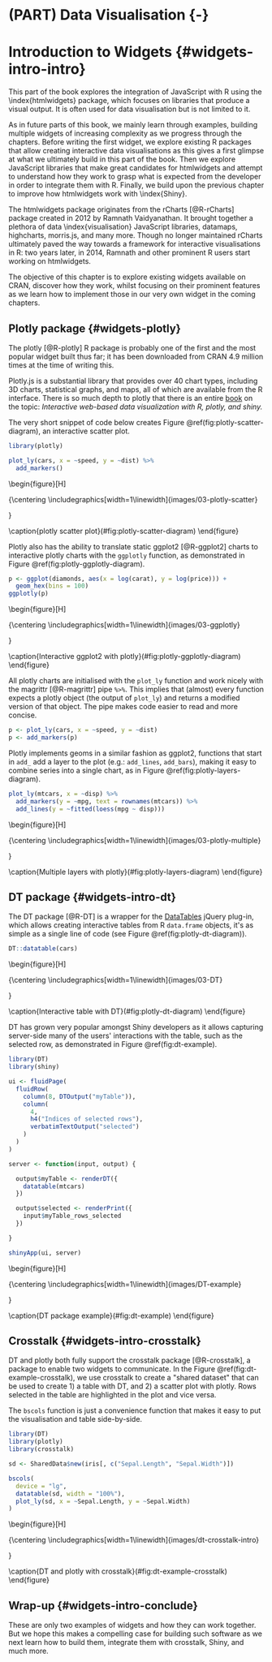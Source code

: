 # (PART) Data Visualisation {-}

# Introduction to Widgets {#widgets-intro-intro}



This part of the book explores the integration of JavaScript with R using the \index{htmlwidgets} package, which focuses on libraries that produce a visual output. It is often used for data visualisation but is not limited to it.

As in future parts of this book, we mainly learn through examples, building multiple widgets of increasing complexity as we progress through the chapters. Before writing the first widget, we explore existing R packages that allow creating interactive data visualisations as this gives a first glimpse at what we ultimately build in this part of the book. Then we explore JavaScript libraries that make great candidates for htmlwidgets and attempt to understand how they work to grasp what is expected from the developer in order to integrate them with R. Finally, we build upon the previous chapter to improve how htmlwidgets work with \index{Shiny}.

The htmlwidgets package originates from the rCharts [@R-rCharts] package created in 2012 by Ramnath Vaidyanathan. It brought together a plethora of data \index{visualisation} JavaScript libraries, datamaps, highcharts, morris.js, and many more. Though no longer maintained rCharts ultimately paved the way towards a framework for interactive visualisations in R: two years later, in 2014, Ramnath and other prominent R users start working on htmlwidgets.

The objective of this chapter is to explore existing widgets available on CRAN, discover how they work, whilst focusing on their prominent features as we learn how to implement those in our very own widget in the coming chapters.

## Plotly package {#widgets-plotly}

The plotly [@R-plotly] R package is probably one of the first and the most popular widget built thus far; it has been downloaded from CRAN 4.9 million times at the time of writing this. 

Plotly.js is a substantial library that provides over 40 chart types, including 3D charts, statistical graphs, and maps, all of which are available from the R interface. There is so much depth to plotly that there is an entire [book](https://plotly-r.com/) on the topic: *Interactive web-based data visualization with R, plotly, and shiny.*

The very short snippet of code below creates Figure \@ref(fig:plotly-scatter-diagram), an interactive scatter plot.


```r
library(plotly)

plot_ly(cars, x = ~speed, y = ~dist) %>% 
  add_markers()
```

\begin{figure}[H]

{\centering \includegraphics[width=1\linewidth]{images/03-plotly-scatter} 

}

\caption{plotly scatter plot}(\#fig:plotly-scatter-diagram)
\end{figure}

Plotly also has the ability to translate static ggplot2 [@R-ggplot2] charts to interactive plotly charts with the `ggplotly` function, as demonstrated in Figure \@ref(fig:plotly-ggplotly-diagram).


```r
p <- ggplot(diamonds, aes(x = log(carat), y = log(price))) + 
  geom_hex(bins = 100)
ggplotly(p)
```

\begin{figure}[H]

{\centering \includegraphics[width=1\linewidth]{images/03-ggplotly} 

}

\caption{Interactive ggplot2 with plotly}(\#fig:plotly-ggplotly-diagram)
\end{figure}

All plotly charts are initialised with the `plot_ly` function and work nicely with the magrittr [@R-magrittr] pipe `%>%`. This implies that (almost) every function expects a plotly object (the output of `plot_ly`) and returns a modified version of that object. The pipe makes code easier to read and more concise.


```r
p <- plot_ly(cars, x = ~speed, y = ~dist) 
p <- add_markers(p)
```

Plotly implements geoms in a similar fashion as ggplot2, functions that start in `add_` add a layer to the plot (e.g.: `add_lines`, `add_bars`), making it easy to combine series into a single chart, as in Figure \@ref(fig:plotly-layers-diagram).


```r
plot_ly(mtcars, x = ~disp) %>% 
  add_markers(y = ~mpg, text = rownames(mtcars)) %>% 
  add_lines(y = ~fitted(loess(mpg ~ disp)))
```

\begin{figure}[H]

{\centering \includegraphics[width=1\linewidth]{images/03-plotly-multiple} 

}

\caption{Multiple layers with plotly}(\#fig:plotly-layers-diagram)
\end{figure}

## DT package {#widgets-intro-dt}

The DT package [@R-DT] is a wrapper for the [DataTables](https://datatables.net/) jQuery plug-in, which allows creating interactive tables from R `data.frame` objects, it's as simple as a single line of code (see Figure \@ref(fig:plotly-dt-diagram)).


```r
DT::datatable(cars)
```

\begin{figure}[H]

{\centering \includegraphics[width=1\linewidth]{images/03-DT} 

}

\caption{Interactive table with DT}(\#fig:plotly-dt-diagram)
\end{figure}

DT has grown very popular amongst Shiny developers as it allows capturing server-side many of the users' interactions with the table, such as the selected row, as demonstrated in Figure \@ref(fig:dt-example).

```r
library(DT)
library(shiny)

ui <- fluidPage(
  fluidRow(
    column(8, DTOutput("myTable")),
    column(
      4,
      h4("Indices of selected rows"), 
      verbatimTextOutput("selected")
    )
  )
)

server <- function(input, output) {

  output$myTable <- renderDT({
    datatable(mtcars)
  })

  output$selected <- renderPrint({
    input$myTable_rows_selected
  })

}

shinyApp(ui, server)
```

\begin{figure}[H]

{\centering \includegraphics[width=1\linewidth]{images/DT-example} 

}

\caption{DT package example}(\#fig:dt-example)
\end{figure}

## Crosstalk {#widgets-intro-crosstalk}

DT and plotly both fully support the crosstalk package [@R-crosstalk], a package to enable two widgets to communicate. In the Figure \@ref(fig:dt-example-crosstalk), we use crosstalk to create a "shared dataset" that can be used to create 1) a table with DT, and 2) a scatter plot with plotly. Rows selected in the table are highlighted in the plot and vice versa.

The `bscols` function is just a convenience function that makes it easy to put the visualisation and table side-by-side.

```r
library(DT)
library(plotly)
library(crosstalk)

sd <- SharedData$new(iris[, c("Sepal.Length", "Sepal.Width")])

bscols(
  device = "lg",
  datatable(sd, width = "100%"),
  plot_ly(sd, x = ~Sepal.Length, y = ~Sepal.Width)
)
```

\begin{figure}[H]

{\centering \includegraphics[width=1\linewidth]{images/dt-crosstalk-intro} 

}

\caption{DT and plotly with crosstalk}(\#fig:dt-example-crosstalk)
\end{figure}

## Wrap-up {#widgets-intro-conclude}

These are only two examples of widgets and how they can work together. But we hope this makes a compelling case for building such software as we next learn how to build them, integrate them with crosstalk, Shiny, and much more.
